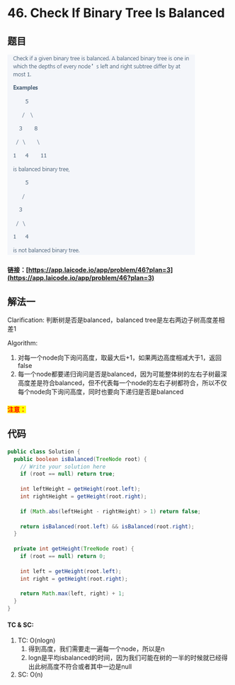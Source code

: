 # 46. Check If Binary Tree Is Balanced

## 题目

![](<.gitbook/assets/image (13).png>)

#### 链接：[https://app.laicode.io/app/problem/46?plan=3](https://app.laicode.io/app/problem/46?plan=3)

## 解法一

Clarification: 判断树是否是balanced，balanced tree是左右两边子树高度差相差1

Algorithm:&#x20;

1. 对每一个node向下询问高度，取最大后+1，如果两边高度相减大于1，返回false
2. 每一个node都要递归询问是否是balanced，因为可能整体树的左右子树最深高度差是符合balanced，但不代表每一个node的左右子树都符合，所以不仅每个node向下询问高度，同时也要向下递归是否是balanced

#### <mark style="color:red;">注意：</mark>

## 代码

```java
public class Solution {
  public boolean isBalanced(TreeNode root) {
    // Write your solution here
    if (root == null) return true;

    int leftHeight = getHeight(root.left);
    int rightHeight = getHeight(root.right);

    if (Math.abs(leftHeight - rightHeight) > 1) return false;

    return isBalanced(root.left) && isBalanced(root.right);
  }

  private int getHeight(TreeNode root) {
    if (root == null) return 0;

    int left = getHeight(root.left);
    int right = getHeight(root.right);

    return Math.max(left, right) + 1;
  }
}
```

#### TC & SC:&#x20;

1. TC: O(nlogn)&#x20;
   1. 得到高度，我们需要走一遍每一个node，所以是n
   2. logn是平均isbalanced的时间，因为我们可能在树的一半的时候就已经得出此树高度不符合或者其中一边是null
2. SC: O(n)
